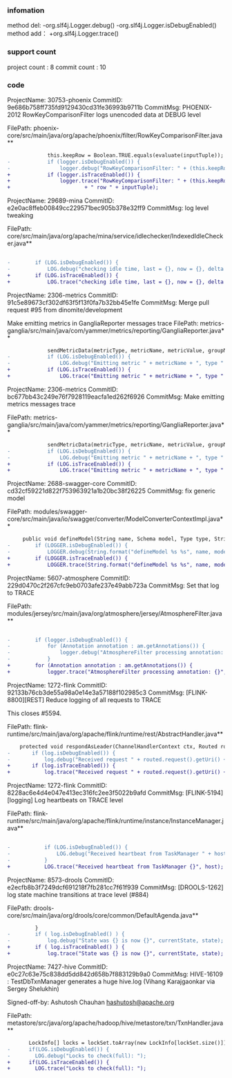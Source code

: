 ###  infomation 
method del:
-org.slf4j.Logger.debug()
-org.slf4j.Logger.isDebugEnabled()
method add：
+org.slf4j.Logger.trace()
###  support count
project count : 8
commit count : 10
###  code
ProjectName: 30753-phoenix
CommitID: 9e686b758ff735fd9129430cd31fe36993b9711b
CommitMsg: PHOENIX-2012 RowKeyComparisonFilter logs unencoded data at DEBUG level

FilePath: phoenix-core/src/main/java/org/apache/phoenix/filter/RowKeyComparisonFilter.java**
```diff
             this.keepRow = Boolean.TRUE.equals(evaluate(inputTuple));
-            if (logger.isDebugEnabled()) {
-                logger.debug("RowKeyComparisonFilter: " + (this.keepRow ? "KEEP" : "FILTER")  + " row " + inputTuple);
+            if (logger.isTraceEnabled()) {
+                logger.trace("RowKeyComparisonFilter: " + (this.keepRow ? "KEEP" : "FILTER")
+                        + " row " + inputTuple);
```
ProjectName: 29689-mina
CommitID: e2e0ac8ffeb00849cc229571bec905b378e32ff9
CommitMsg: log level tweaking

FilePath: core/src/main/java/org/apache/mina/service/idlechecker/IndexedIdleChecker.java**
```diff
 
-        if (LOG.isDebugEnabled()) {
-            LOG.debug("checking idle time, last = {}, now = {}, delta = {}", new Object[] { lastCheckTimeMs, timeMs,
+        if (LOG.isTraceEnabled()) {
+            LOG.trace("checking idle time, last = {}, now = {}, delta = {}", new Object[] { lastCheckTimeMs, timeMs,
```
ProjectName: 2306-metrics
CommitID: 91c5e89673cf302df63f5f13f0fa7b32bb45e1fe
CommitMsg: Merge pull request #95 from dinomite/development

Make emitting metrics in GangliaReporter messages trace
FilePath: metrics-ganglia/src/main/java/com/yammer/metrics/reporting/GangliaReporter.java**
```diff
             sendMetricData(metricType, metricName, metricValue, groupName, units);
-            if (LOG.isDebugEnabled()) {
-                LOG.debug("Emitting metric " + metricName + ", type " + metricType + ", value " + metricValue + " for gangliaHost: " + gangliaHost + ":" + port);
+            if (LOG.isTraceEnabled()) {
+                LOG.trace("Emitting metric " + metricName + ", type " + metricType + ", value " + metricValue + " for gangliaHost: " + gangliaHost + ":" + port);
```
ProjectName: 2306-metrics
CommitID: bc677bb43c249e76f7928119eacfa1ed262f6926
CommitMsg: Make emitting metrics messages trace

FilePath: metrics-ganglia/src/main/java/com/yammer/metrics/reporting/GangliaReporter.java**
```diff
             sendMetricData(metricType, metricName, metricValue, groupName, units);
-            if (LOG.isDebugEnabled()) {
-                LOG.debug("Emitting metric " + metricName + ", type " + metricType + ", value " + metricValue + " for gangliaHost: " + gangliaHost + ":" + port);
+            if (LOG.isTraceEnabled()) {
+                LOG.trace("Emitting metric " + metricName + ", type " + metricType + ", value " + metricValue + " for gangliaHost: " + gangliaHost + ":" + port);
```
ProjectName: 2688-swagger-core
CommitID: cd32cf59221d822f753963921a1b20bc38f26225
CommitMsg: fix generic model

FilePath: modules/swagger-core/src/main/java/io/swagger/converter/ModelConverterContextImpl.java**
```diff
     public void defineModel(String name, Schema model, Type type, String prevName) {
-        if (LOGGER.isDebugEnabled()) {
-            LOGGER.debug(String.format("defineModel %s %s", name, model));
+        if (LOGGER.isTraceEnabled()) {
+            LOGGER.trace(String.format("defineModel %s %s", name, model));
```
ProjectName: 5607-atmosphere
CommitID: 229d0470c2f267cfc9eb0703afe237e49abb723a
CommitMsg: Set that log to TRACE

FilePath: modules/jersey/src/main/java/org/atmosphere/jersey/AtmosphereFilter.java**
```diff
 
-        if (logger.isDebugEnabled()) {
-            for (Annotation annotation : am.getAnnotations()) {
-                logger.debug("AtmosphereFilter processing annotation: {}", annotation);
-            }
+        for (Annotation annotation : am.getAnnotations()) {
+            logger.trace("AtmosphereFilter processing annotation: {}", annotation);
```
ProjectName: 1272-flink
CommitID: 92133b76cb3de55a98a0e14e3a57188f102985c3
CommitMsg: [FLINK-8800][REST] Reduce logging of all requests to TRACE

This closes #5594.

FilePath: flink-runtime/src/main/java/org/apache/flink/runtime/rest/AbstractHandler.java**
```diff
 	protected void respondAsLeader(ChannelHandlerContext ctx, Routed routed, T gateway) throws Exception {
-		if (log.isDebugEnabled()) {
-			log.debug("Received request " + routed.request().getUri() + '.');
+		if (log.isTraceEnabled()) {
+			log.trace("Received request " + routed.request().getUri() + '.');
```
ProjectName: 1272-flink
CommitID: 8228ac6e4d4e047e413ec316fc2ee3f5022b9afd
CommitMsg: [FLINK-5194] [logging] Log heartbeats on TRACE level

FilePath: flink-runtime/src/main/java/org/apache/flink/runtime/instance/InstanceManager.java**
```diff
 
-			if (LOG.isDebugEnabled()) {
-				LOG.debug("Received heartbeat from TaskManager " + host);
-			}
+			LOG.trace("Received heartbeat from TaskManager {}", host);
```
ProjectName: 8573-drools
CommitID: e2ecfb8b3f7249dcf691218f7fb281cc7f61f939
CommitMsg: [DROOLS-1262] log state machine transitions at trace level (#884)


FilePath: drools-core/src/main/java/org/drools/core/common/DefaultAgenda.java**
```diff
         }
-        if ( log.isDebugEnabled() ) {
-            log.debug("State was {} is now {}", currentState, state);
+        if ( log.isTraceEnabled() ) {
+            log.trace("State was {} is now {}", currentState, state);
```
ProjectName: 7427-hive
CommitID: e0c27c63e75c838dd5dd842d658b7f883129b9a0
CommitMsg: HIVE-16109 : TestDbTxnManager generates a huge hive.log (Vihang Karajgaonkar via Sergey Shelukhin)

Signed-off-by: Ashutosh Chauhan <hashutosh@apache.org>

FilePath: metastore/src/java/org/apache/hadoop/hive/metastore/txn/TxnHandler.java**
```diff
       LockInfo[] locks = lockSet.toArray(new LockInfo[lockSet.size()]);
-      if(LOG.isDebugEnabled()) {
-        LOG.debug("Locks to check(full): ");
+      if(LOG.isTraceEnabled()) {
+        LOG.trace("Locks to check(full): ");
```
